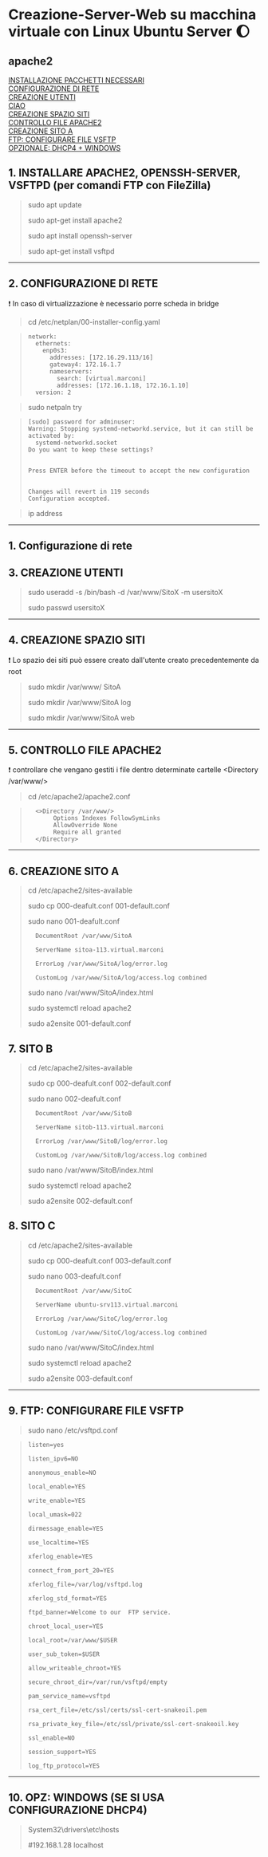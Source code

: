 # Creazione-Server-Web su macchina virtuale con Linux Ubuntu Server :moon:

## apache2

[INSTALLAZIONE PACCHETTI NECESSARI](#1.-INSTALLARE-APACHE2,-OPENSSH-SERVER,-VSFTPD-(per-comandi-FTP-con-FileZilla))<br>
[CONFIGURAZIONE DI RETE](#2.-CONFIGURAZIONE-DI-RETE)<br>
[CREAZIONE UTENTI](#3.-CREAZIONE-UTENTI)<br>
[CIAO](#1.-configurazione-di-rete)<br>
[CREAZIONE SPAZIO SITI](4.-CREAZIONE-SPAZIO-SITI)<br>
[CONTROLLO FILE APACHE2](#5.-CONTROLLO-FILE-APACHE2)<br>
[CREAZIONE SITO A](#6.-CREAZIONE-SITO-A)<br>
[FTP: CONFIGURARE FILE VSFTP](#9.-FTP:-CONFIGURARE-FILE-VSFTP)<br>
[OPZIONALE: DHCP4 + WINDOWS](#10.-OPZ:-WINDOWS-(SE-SI-USA-CONFIGURAZIONE-DHCP4))<br>

## 1. INSTALLARE APACHE2, OPENSSH-SERVER, VSFTPD (per comandi FTP con FileZilla)
>sudo apt update
>
>sudo apt-get install apache2
>
>sudo apt install openssh-server
>
>sudo apt-get install vsftpd

---------------------------------------------------------------------
## 2. CONFIGURAZIONE DI RETE<br>
:exclamation: In caso di virtualizzazione è necessario porre scheda in bridge

>cd /etc/netplan/00-installer-config.yaml

>
>     network:
>       ethernets:
>         enp0s3:
>           addresses: [172.16.29.113/16]
>           gateway4: 172.16.1.7
>           nameservers:
>             search: [virtual.marconi]
>             addresses: [172.16.1.18, 172.16.1.10] 
>       version: 2
>

>sudo netpaln try

>
>     [sudo] password for adminuser:
>     Warning: Stopping systemd-networkd.service, but it can still be activated by:
>       systemd-networkd.socket
>     Do you want to keep these settings?
>
>
>     Press ENTER before the timeout to accept the new configuration
>
>
>     Changes will revert in 119 seconds
>     Configuration accepted.
>

>ip address

---------------------------------------------------------------------

## 1. Configurazione di rete

## 3. CREAZIONE UTENTI
>sudo useradd -s /bin/bash -d /var/www/SitoX -m usersitoX
>
>sudo passwd usersitoX
>

---------------------------------------------------------------------

## 4. CREAZIONE SPAZIO SITI<br>
:exclamation: Lo spazio dei siti può essere creato dall'utente creato precedentemente da root
>sudo mkdir /var/www/ SitoA
>
>sudo mkdir /var/www/SitoA log
>
>sudo mkdir /var/www/SitoA web
>

--------------------------------------------------------------------

## 5. CONTROLLO FILE APACHE2<br>
:exclamation: controllare che vengano gestiti i file dentro determinate cartelle <Directory /var/www/>

>cd /etc/apache2/apache2.conf
>

>
>       <>Directory /var/www/>
>            Options Indexes FollowSymLinks
>            AllowOverride None
>            Require all granted
>       </Directory>
>

---------------------------------------------------------------------

## 6. CREAZIONE SITO A
>cd /etc/apache2/sites-available
>
>sudo cp 000-deafult.conf 001-default.conf
>
>sudo nano 001-deafult.conf
>
>       DocumentRoot /var/www/SitoA
>
>       ServerName sitoa-113.virtual.marconi
>
>       ErrorLog /var/www/SitoA/log/error.log
>
>       CustomLog /var/www/SitoA/log/access.log combined
>
>sudo nano /var/www/SitoA/index.html
>
>sudo systemctl reload apache2
>
>sudo a2ensite 001-default.conf
>

## 7. SITO B
>cd /etc/apache2/sites-available
>
>sudo cp 000-deafult.conf 002-default.conf
>
>sudo nano 002-deafult.conf
>
>       DocumentRoot /var/www/SitoB
>
>       ServerName sitob-113.virtual.marconi
>
>       ErrorLog /var/www/SitoB/log/error.log
>
>       CustomLog /var/www/SitoB/log/access.log combined 
>
>sudo nano /var/www/SitoB/index.html
>
>sudo systemctl reload apache2
>
>sudo a2ensite 002-default.conf
>

## 8. SITO C
>cd /etc/apache2/sites-available
>
>sudo cp 000-deafult.conf 003-default.conf
>
>sudo nano 003-deafult.conf
>
>       DocumentRoot /var/www/SitoC
>
>       ServerName ubuntu-srv113.virtual.marconi
>
>       ErrorLog /var/www/SitoC/log/error.log
>
>       CustomLog /var/www/SitoC/log/access.log combined
>
>sudo nano /var/www/SitoC/index.html
>
>sudo systemctl reload apache2
>
>sudo a2ensite 003-default.conf
>

--------------------------------------------------------------------

## 9. FTP: CONFIGURARE FILE VSFTP
>sudo nano /etc/vsftpd.conf
>

>
>     listen=yes
>
>     listen_ipv6=NO
>
>     anonymous_enable=NO
>
>     local_enable=YES
>
>     write_enable=YES
>
>     local_umask=022
>
>     dirmessage_enable=YES
>
>     use_localtime=YES
>
>     xferlog_enable=YES
>
>     connect_from_port_20=YES
>
>     xferlog_file=/var/log/vsftpd.log
>
>     xferlog_std_format=YES
>
>     ftpd_banner=Welcome to our  FTP service.
>
>     chroot_local_user=YES
>
>     local_root=/var/www/$USER
>
>     user_sub_token=$USER
>
>     allow_writeable_chroot=YES
>
>     secure_chroot_dir=/var/run/vsftpd/empty
>
>     pam_service_name=vsftpd
>
>     rsa_cert_file=/etc/ssl/certs/ssl-cert-snakeoil.pem
>
>     rsa_private_key_file=/etc/ssl/private/ssl-cert-snakeoil.key
>
>     ssl_enable=NO
>
>     session_support=YES
>
>     log_ftp_protocol=YES
>

-------------------------------------------------------------

## 10. OPZ: WINDOWS (SE SI USA CONFIGURAZIONE DHCP4)
>System32\drivers\etc\hosts
>
>#192.168.1.28  localhost
